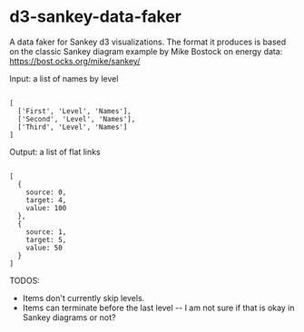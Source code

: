# d3-sankey-data-faker
A data faker for Sankey d3 visualizations. The format it produces is based on the classic Sankey diagram example by Mike Bostock on energy data: https://bost.ocks.org/mike/sankey/

Input: a list of names by level

```

[
  ['First', 'Level', 'Names'],
  ['Second', 'Level', 'Names'],
  ['Third', 'Level', 'Names']
]

```

Output: a list of flat links

```

[
  {
    source: 0,
    target: 4,
    value: 100
  },
  {
    source: 1,
    target: 5,
    value: 50
  }
]

```

TODOS:

* Items don't currently skip levels.
* Items can terminate before the last level -- I am not sure if that is okay in Sankey diagrams or not?
